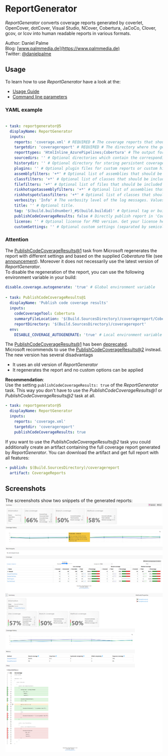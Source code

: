 # ReportGenerator
*ReportGenerator* converts coverage reports generated by coverlet, OpenCover, dotCover, Visual Studio, NCover, Cobertura, JaCoCo, Clover, gcov, or lcov into human readable reports in various formats.

Author: Daniel Palme  
Blog: [www.palmmedia.de](https://www.palmmedia.de)  
Twitter: [@danielpalme](https://twitter.com/danielpalme)  

## Usage
To learn how to use *ReportGenerator* have a look at the:
* [Usage Guide](https://reportgenerator.io/usage)
* [Command line parameters](https://github.com/danielpalme/ReportGenerator/#usage--command-line-parameters)

### YAML example
```yaml

- task: reportgenerator@5
  displayName: ReportGenerator
  inputs:
    reports: 'coverage.xml' # REQUIRED # The coverage reports that should be parsed (separated by semicolon). Globbing is supported.
    targetdir: 'coveragereport' # REQUIRED # The directory where the generated report should be saved.
    reporttypes: 'HtmlInline_AzurePipelines;Cobertura' # The output formats and scope (separated by semicolon) Values: Badges, Clover, Cobertura, OpenCover, CsvSummary, Html, Html_Dark, Html_Light, Html_BlueRed, HtmlChart, HtmlInline, HtmlInline_AzurePipelines, HtmlInline_AzurePipelines_Dark, HtmlInline_AzurePipelines_Light, HtmlSummary, Html_BlueRed_Summary, JsonSummary, CodeClimate, Latex, LatexSummary, lcov, MarkdownSummary, MarkdownAssembliesSummary, MarkdownSummaryGithub, MarkdownDeltaSummary, MHtml, SvgChart, SonarQube, TeamCitySummary, TextSummary, TextDeltaSummary, Xml, XmlSummary
    sourcedirs: '' # Optional directories which contain the corresponding source code (separated by semicolon). The source directories are used if coverage report contains classes without path information.
    historydir: '' # Optional directory for storing persistent coverage information. Can be used in future reports to show coverage evolution.
    plugins: '' # Optional plugin files for custom reports or custom history storage (separated by semicolon).
    assemblyfilters: '+*' # Optional list of assemblies that should be included or excluded in the report. Exclusion filters take precedence over inclusion filters. Wildcards are allowed.
    classfilters: '+*' # Optional list of classes that should be included or excluded in the report. Exclusion filters take precedence over inclusion filters. Wildcards are allowed.
    filefilters: '+*' # Optional list of files that should be included or excluded in the report. Exclusion filters take precedence over inclusion filters. Wildcards are allowed.
    riskhotspotassemblyfilters: '+*' # Optional list of assemblies that should be included or excluded in the risk hotspots. Exclusion filters take precedence over inclusion filters. Wildcards are allowed.
    riskhotspotclassfilters: '+*' # Optional list of classes that should be included or excluded in the risk hotspots. Exclusion filters take precedence over inclusion filters. Wildcards are allowed.
    verbosity: 'Info' # The verbosity level of the log messages. Values: Verbose, Info, Warning, Error, Off
    title: '' # Optional title.
    tag: '$(build.buildnumber)_#$(build.buildid)' # Optional tag or build version.
    publishCodeCoverageResults: false # Directly publish report in 'Code Coverage' tab. Makes the 'PublishCodeCoverageResults' task obsolete.
    license: '' # Optional license for PRO version. Get your license here: https://reportgenerator.io/pro
    customSettings: '' # Optional custom settings (separated by semicolon). See: https://github.com/danielpalme/ReportGenerator/wiki/Settings.
```

### Attention
The [PublishCodeCoverageResults@1](https://learn.microsoft.com/de-de/azure/devops/pipelines/tasks/reference/publish-code-coverage-results-v1?view=azure-pipelines) task from Microsoft regenerates the report with different settings and based on the supplied _Coberatura_ file (see [announcement](https://docs.microsoft.com/en-us/azure/devops/release-notes/2019/sprint-150-update#cobertura-code-coverage-report-updates)). Moreover it does not necessarily use the latest version of _ReportGenerator_.  
To disable the regeneration of the report, you can use the following environment variable in your build:
```yaml
disable.coverage.autogenerate: 'true' # Global environment variable

- task: PublishCodeCoverageResults@1
  displayName: 'Publish code coverage results'
  inputs:
    codeCoverageTool: Cobertura
    summaryFileLocation: '$(Build.SourcesDirectory)/coveragereport/Cobertura.xml'
    reportDirectory: '$(Build.SourcesDirectory)/coveragereport'
  env:
    DISABLE_COVERAGE_AUTOGENERATE: 'true' # Local environment variable
```

The [PublishCodeCoverageResults@1](https://learn.microsoft.com/de-de/azure/devops/pipelines/tasks/reference/publish-code-coverage-results-v1?view=azure-pipelines) has been [deprecated](https://devblogs.microsoft.com/devops/new-pccr-task/).  
Microsoft recommends to use the [PublishCodeCoverageResults@2](https://learn.microsoft.com/de-de/azure/devops/pipelines/tasks/reference/publish-code-coverage-results-v2?view=azure-pipelines) instead.  
The new version has several disadvantags
- It uses an old version of _ReportGenerator_
- It regenerates the report and no custom options can be applied

**Recommendation**:  
Use the setting `publishCodeCoverageResults: true` of the *ReportGenerator* task. This way you don't have to use the *PublishCodeCoverageResults@1* or *PublishCodeCoverageResults@2* task at all.  
```yaml
- task: reportgenerator@5
  displayName: ReportGenerator
  inputs:
    reports: 'coverage.xml'
    targetdir: 'coveragereport'
    publishCodeCoverageResults: true
```

If you want to use the *PublishCodeCoverageResults@2* task you could additionally create an artifact containing the full coverage report generated by *ReportGenerator*. You can download the artifact and get full report with all features:
```yaml
- publish: $(Build.SourcesDirectory)/coveragereport
  artifact: CoverageReports
```

## Screenshots
The screenshots show two snippets of the generated reports:
![Screenshot 1](img/screenshot1.png)
![Screenshot 2](img/screenshot2.png)
